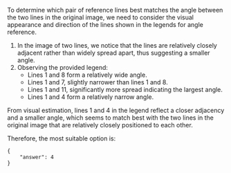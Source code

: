 To determine which pair of reference lines best matches the angle between the two lines in the original image, we need to consider the visual appearance and direction of the lines shown in the legends for angle reference.

1. In the image of two lines, we notice that the lines are relatively closely adjacent rather than widely spread apart, thus suggesting a smaller angle.
2. Observing the provided legend:
   - Lines 1 and 8 form a relatively wide angle.
   - Lines 1 and 7, slightly narrower than lines 1 and 8.
   - Lines 1 and 11, significantly more spread indicating the largest angle.
   - Lines 1 and 4 form a relatively narrow angle.
  
From visual estimation, lines 1 and 4 in the legend reflect a closer adjacency and a smaller angle, which seems to match best with the two lines in the original image that are relatively closely positioned to each other.

Therefore, the most suitable option is:

```
{
    "answer": 4
}
```